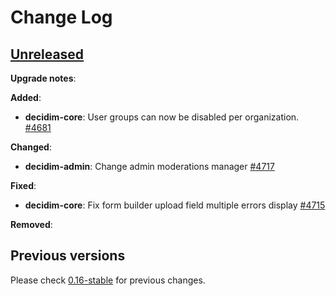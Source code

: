 # Change Log

## [Unreleased](https://github.com/decidim/decidim/tree/HEAD)

**Upgrade notes**:


**Added**:

- **decidim-core**: User groups can now be disabled per organization. [\#4681](https://github.com/decidim/decidim/pull/4681/)

**Changed**:

- **decidim-admin**: Change admin moderations manager [\#4717](https://github.com/decidim/decidim/pull/4717)

**Fixed**:

- **decidim-core**: Fix form builder upload field multiple errors display [\#4715](https://github.com/decidim/decidim/pull/4715)

**Removed**:


## Previous versions

Please check [0.16-stable](https://github.com/decidim/decidim/blob/0.16-stable/CHANGELOG.md) for previous changes.
